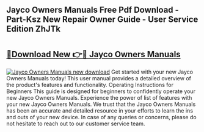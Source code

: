 ## Jayco Owners Manuals Free Pdf Download - Part-Ksz New Repair Owner Guide - User Service Edition ZhJTk

# <h2><a href="http://bc13622.oget.top/?id=Jayco+Owners+Manuals">🔗Download New 👉🔴 Jayco Owners Manuals</a></h2>

[![Jayco Owners Manuals new download](https://i.imgur.com/5g1atiW.png)](http://bc13622.oget.top/?id=Jayco+Owners+Manuals)
Get started with your new Jayco Owners Manuals today! This user manual provides a detailed overview of the product's features and functionality. Operating Instructions for Beginners This guide is designed for beginners to confidently operate your new Jayco Owners Manuals. Experience the power of list of features with your new Jayco Owners Manuals. We trust that the Jayco Owners Manuals has been an accurate and detailed resource in your efforts to learn the ins and outs of your new device. In case of any queries or concerns, please do not hesitate to reach out to our customer service team.
